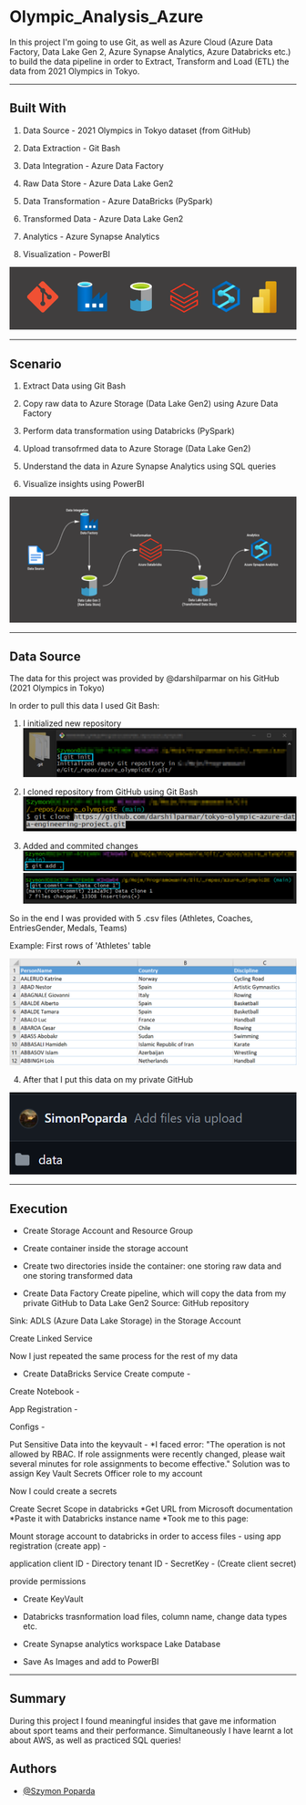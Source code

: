 # Olympic_Analysis_Azure

In this project I'm going to use Git, as well as Azure Cloud (Azure Data Factory, Data Lake Gen 2, Azure Synapse Analytics, Azure Databricks etc.) to build the data pipeline in order to Extract, Transform and Load (ETL) the data from 2021 Olympics in Tokyo.

-----------------------------------------------------------------------------------------

## Built With
1. Data Source - 2021 Olympics in Tokyo dataset (from GitHub)

2. Data Extraction - Git Bash

3. Data Integration - Azure Data Factory

4. Raw Data Store - Azure Data Lake Gen2

5. Data Transformation - Azure DataBricks (PySpark)

6. Transformed Data - Azure Data Lake Gen2

7. Analytics - Azure Synapse Analytics

8. Visualization - PowerBI

![](images/icons1withpowerbi.png)

-----------------------------------------------------------------------------------------

## Scenario
1. Extract Data using Git Bash
   
2. Copy raw data to Azure Storage (Data Lake Gen2) using Azure Data Factory
   
3. Perform data transformation using Databricks (PySpark)
   
4. Upload transofrmed data to Azure Storage (Data Lake Gen2)
   
5. Understand the data in Azure Synapse Analytics using SQL queries
  
6. Visualize insights using PowerBI

![](images/dashboard1_nopowerBI.png)

-----------------------------------------------------------------------------------------

## Data Source
The data for this project was provided by @darshilparmar on his GitHub (2021 Olympics in Tokyo)

In order to pull this data I used Git Bash:
1. I initialized new repository
![](images/finalgit1.png)

2. I cloned repository from GitHub using Git Bash
![](images/finalgit2.png)

3. Added and commited changes
![](images/finalgit3.png)
![](images/finalgit4.png)

So in the end I was provided with 5 .csv files (Athletes, Coaches, EntriesGender, Medals, Teams)

Example: First rows of 'Athletes' table

![](images/athletes_table.png)

4. After that I put this data on my private GitHub

![](images/finalgit5.png)

-----------------------------------------------------------------------------------------

## Execution
- Create Storage Account and Resource Group

- Create container inside the storage account

- Create two directories inside the container: one storing raw data and one storing transformed data

- Create Data Factory
Create pipeline, which will copy the data from my private GitHub to Data Lake Gen2
Source:
GitHub repository

Sink:
ADLS (Azure Data Lake Storage) in the Storage Account

Create Linked Service

Now I just repeated the same process for the rest of my data

- Create DataBricks Service
Create compute -

Create Notebook - 

App Registration -

Configs - 

Put Sensitive Data into the keyvault - 
*I faced error: "The operation is not allowed by RBAC. If role assignments were recently changed, please wait several minutes for role assignments to become effective." Solution was to assign Key Vault Secrets Officer role to my account

Now I could create a secrets

Create Secret Scope in databricks
*Get URL from Microsoft documentation
*Paste it with Databricks instance name
*Took me to this page:


 

Mount storage account to databricks in order to access files - using app registration (create app) -  

application client ID - 
Directory tenant ID -
SecretKey - (Create client secret)

provide permissions

- Create KeyVault

- Databricks trasnformation
load files, column name, change data types etc.

- Create Synapse analytics workspace
Lake Database

- Save As Images and add to PowerBI

-----------------------------------------------------------------------------------------
## Summary
During this project I found meaningful insides that gave me information about sport teams and their performance. Simultaneously I have learnt a lot about AWS, as well as practiced SQL queries!

## Authors

- [@Szymon Poparda](https://www.linkedin.com/in/szymon-poparda-02b96a248/)







